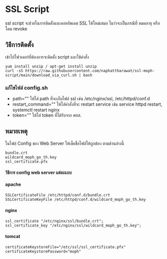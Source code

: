 # SSL Script 
ssl script จะช่วยในการติดตั้งและคอยอัพเดต SSL ให้ใหม่เสมอ ไมว่าจะเป็นกรณีที่ หมดอายุ หรือโดน revoke

## วิธีการติดตั้ง
เข้าไปโฟวเดอร์ที่ต้องการจะติดตั้ง script และใช้คำสั่ง
```
yum install unzip / apt-get install unzip
curl -sS https://raw.githubusercontent.com/naphattharawat/ssl-moph-script/main/download_via_curl.sh | bash
```


###  แก้ไขไฟล์ config.sh
* path="" ให้ใส่ path ที่จะเก็บไฟล์ ssl เช่น /etc/nginx/ssl, /etc/httpd/conf.d
* restart_command="" ให้ใส่คำสั่งที่จะ restart service เช่น service httpd restart, systemctl restart nginx
* token="" ให้ใส่ token ที่ได้รับจาก ศทส.

## หมายเหตุ
ในไฟลฺ์ Config ของ Web Server ให้เช็คชื่อไฟล์ให้ถูกต้อง ตามด้านล่างนี้ 
```
bundle.crt
wildcard_moph_go_th.key
ssl_certificate.pfx
```

#### วิธีการ config web server แต่ละแบบ

#### apache
```
SSLCertificateFile /etc/httpd/conf.d/bundle.crt
SSLCertificateKeyFile /etc/httpd/conf.d/wildcard_moph_go_th.key
```
#### nginx
```
ssl_certificate "/etc/nginx/ssl/bundle.crt";
ssl_certificate_key "/etc/nginx/ssl/wildcard_moph_go_th.key";
```
#### tomcat
```
certificateKeystoreFile="/etc/ssl/ssl_certificate.pfx"
certificateKeystorePassword="moph"
```

